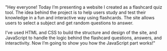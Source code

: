 "Hey everyone! Today I’m presenting a website I created as a flashcard quiz tool. The idea behind the project is to help users study and test their knowledge in a fun and interactive way using flashcards. The site allows users to select a subject and get random questions to answer.

I’ve used HTML and CSS to build the structure and design of the site, and JavaScript to handle the logic behind the flashcard questions, answers, and interactivity. Now I’m going to show you how the JavaScript part works!"
